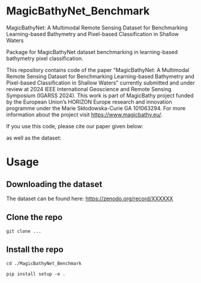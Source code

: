 # MagicBathyNet_Benchmark
MagicBathyNet: A Multimodal Remote Sensing Dataset for Benchmarking Learning-based Bathymetry and Pixel-based Classification in Shallow Waters



Package for MagicBathyNet dataset benchmarking in learning-based bathymetry pixel classification.

This repository contains code of the paper "MagicBathyNet: A Multimodal Remote Sensing Dataset for Benchmarking Learning-based Bathymetry and Pixel-based Classification in Shallow Waters" currently submitted and under review at 2024 IEEE International Geoscience and Remote Sensing Symposium (IGARSS 2024). 
This work is part of MagicBathy project funded by the European Union’s HORIZON Europe research and innovation programme under the Marie Skłodowska-Curie GA 101063294. For more information about the project visit https://www.magicbathy.eu/.

If you use this code, please cite our paper given below:

as well as the dataset:



# Usage

## Downloading the dataset

The dataset can be found here: https://zenodo.org/record/XXXXXX

## Clone the repo

`git clone ...`

## Install the repo

`cd ./MagicBathyNet_Benchmark`

`pip install setup -e .`
